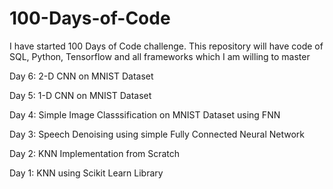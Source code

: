 # 100-Days-of-Code
I have started 100 Days of Code challenge. This repository will have code of SQL, Python, Tensorflow and all frameworks which I am willing to master

Day 6: 2-D CNN on MNIST Dataset

Day 5: 1-D CNN on MNIST Dataset

Day 4: Simple Image Classsification on MNIST Dataset using FNN

Day 3: Speech Denoising using simple Fully Connected Neural Network

Day 2: KNN Implementation from Scratch

Day 1: KNN using Scikit Learn Library


